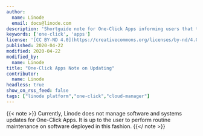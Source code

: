 ```yaml
---
author:
  name: Linode
  email: docs@linode.com
description: 'Shortguide note for One-Click Apps informing users that they must maintain the apps themselves after installation.'
keywords: ['one-click', 'apps']
license: '[CC BY-ND 4.0](https://creativecommons.org/licenses/by-nd/4.0)'
published: 2020-04-22
modified: 2020-04-22
modified_by:
  name: Linode
title: "One-Click Apps Note on Updating"
contributor:
  name: Linode
headless: true
show_on_rss_feed: false
tags: ["linode platform","one-click","cloud-manager"]
---
```


{{< note >}}
Currently, Linode does not manage software and systems updates for One-Click Apps. It is up to the user to perform routine maintenance on software deployed in this fashion.
{{</ note >}}
